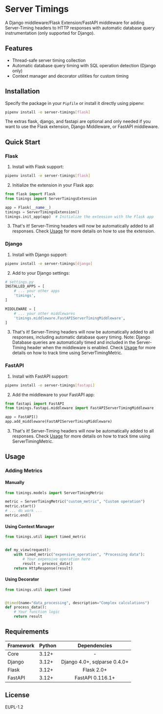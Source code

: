 # Server Timings

A Django middleware/Flask Extension/FastAPI middleware for adding Server-Timing headers to HTTP responses with automatic
database query
instrumentation (only supported for Django).

## Features

- Thread-safe server timing collection
- Automatic database query timing with SQL operation detection (Django only)
- Context manager and decorator utilities for custom timing

## Installation

Specify the package in your `Pipfile` or install it directly using pipenv:

```bash
pipenv install -e server-timings[flask]
```

The extras flask, django, and fastapi are optional and only needed if you want to use the Flask extension, Django
Middleware, or FastAPI middleware.

## Quick Start

### Flask

1. Install with Flask support:

```bash
pipenv install -e server-timings[flask]
```

2. Initialize the extension in your Flask app:

```python
from flask import Flask
from timings import ServerTimingsExtension

app = Flask(__name__)
timings = ServerTimingsExtension()
timings.init_app(app)  # Initialize the extension with the Flask app
```

3. That's it! Server-Timing headers will now be automatically added to all responses.
   Check [Usage](#usage) for more details on how to use the extension.

### Django

1. Install with Django support:

```bash
pipenv install -e server-timings[django]
```

2. Add to your Django settings:

```python
# settings.py
INSTALLED_APPS = [
    # ... your other apps
    'timings',
]

MIDDLEWARE = [
    # ... your other middlewares
    'timings.middleware.FastAPIServerTimingMiddleware',
]
```

3. That's it! Server-Timing headers will now be automatically added to all responses, including automatic database query
   timing.
   Note: Django Database queries are automatically timed and included in the Server-Timing header when the middleware is
   enabled.
   Check [Usage](#usage) for more details on how to track time using ServerTimingMetric.

### FastAPI

1. Install with FastAPI support:

```bash
pipenv install -e server-timings[fastapi]
```

2. Add the middleware to your FastAPI app:

```python
from fastapi import FastAPI
from timings.fastapi.middleware import FastAPIServerTimingMiddleware

app = FastAPI()
app.add_middleware(FastAPIServerTimingMiddleware)
```

3. That's it! Server-Timing headers will now be automatically added to all responses.
   Check [Usage](#usage) for more details on how to track time using ServerTimingMetric.

## Usage

### Adding Metrics

#### Manually

```python
from timings.models import ServerTimingMetric

metric = ServerTimingMetric("custom_metric", "Custom operation")
metric.start()
# ... do work ...
metric.end()
```

#### Using Context Manager

```python
from timings.util import timed_metric


def my_view(request):
    with timed_metric("expensive_operation", "Processing data"):
        # Your expensive operation here
        result = process_data()
    return HttpResponse(result)
```

#### Using Decorator

```python
from timings.util import timed


@timed(name="data_processing", description="Complex calculations")
def process_data():
    # Your function logic
    return result
```

## Requirements

| Framework | Python |         Dependencies         |
|-----------|--------|:----------------------------:|
| Core      | 3.12+  |              -               |
| Django    | 3.12+  | Django 4.0+, sqlparse 0.4.0+ |
| Flask     | 3.12+  |          Flask 2.0+          |
| FastAPI   | 3.12+  |       FastAPI 0.116.1+       |

## License

EUPL-1.2
